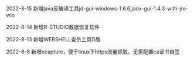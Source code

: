 2022-8-15 新增java反编译工具jd-gui-windows-1.6.6,jadx-gui-1.4.3-with-jre-win

2022-8-14 新增R-STUDIO数据恢复软件

2022-8-13 新增WEBSHELL查杀工具D盾

2022-8-8 新增ecapture，便于linux下https流量抓取，无需配置ca证书自签

